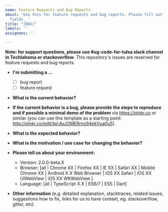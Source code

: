 ```yaml
---
name: Feature Requests and Bug Reports
about: 'Use this for feature requests and bug reports. Please fill out all relevant
  fields. '
title: "[BUG]"
labels: ''
assignees: ''

---
```


**Note: for support questions, please use #ug-code-for-tulsa slack channel in Techlahoma or stackoverflow**. This repository's issues are reserved for feature requests and bug reports.

* **I'm submitting a ...**
  - [ ] bug report
  - [ ] feature request

* **What is the current behavior?**



* **If the current behavior is a bug, please provide the steps to reproduce and if possible a minimal demo of the problem** via
https://plnkr.co or similar (you can use this template as a starting point: http://plnkr.co/edit/tpl:AvJOMERrnz94ekVua0u5).



* **What is the expected behavior?**



* **What is the motivation / use case for changing the behavior?**



* **Please tell us about your environment:**
  
  - Version: 2.0.0-beta.X
  - Browser: [all | Chrome XX | Firefox XX | IE XX | Safari XX | Mobile Chrome XX | Android X.X Web Browser | iOS XX Safari | iOS XX UIWebView | iOS XX WKWebView ]
  - Language: [all | TypeScript X.X | ES6/7 | ES5 | Dart]


* **Other information** (e.g. detailed explanation, stacktraces, related issues, suggestions how to fix, links for us to have context, eg. stackoverflow, gitter, etc)
